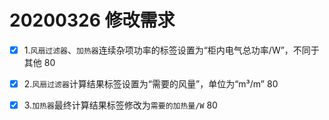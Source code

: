 # 20200326 修改需求

- [x] 1.`风扇过滤器`、`加热器`连续杂项功率的标签设置为“柜内电气总功率/W”，不同于其他 80

- [x] 2.`风扇过滤器`计算结果标签设置为“需要的风量”，单位为“m³/m” 80

- [x] 3.`加热器`最终计算结果标签修改为`需要的加热量/W` 80

  
